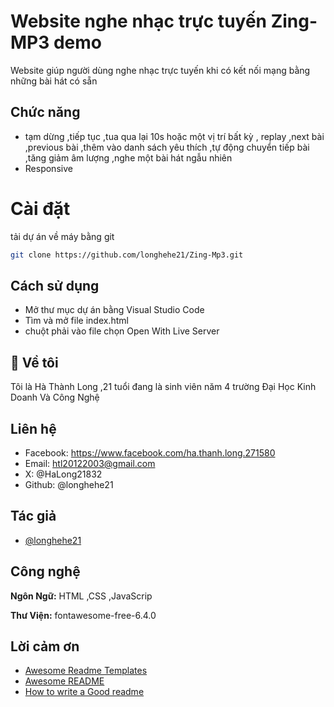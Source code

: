 
# Website nghe nhạc trực tuyến Zing-MP3 demo

Website giúp người dùng nghe nhạc trực tuyến khi có kết nối mạng bằng những bài hát có sẵn


## Chức năng

- tạm dừng ,tiếp tục ,tua qua lại 10s hoặc một vị trí bất kỳ , replay ,next bài ,previous bài ,thêm vào danh sách yêu thích ,tự động chuyển tiếp bài ,tăng giảm âm lượng ,nghe một bài hát ngẫu nhiên 
- Responsive 


# Cài đặt
tải dự án về máy bằng git
```bash
git clone https://github.com/longhehe21/Zing-Mp3.git
```

## Cách sử dụng

- Mở thư mục dự án bằng Visual Studio Code
- Tìm và mở file index.html
- chuột phải vào file chọn Open With Live Server


## 🚀 Về tôi
Tôi là Hà Thành Long ,21 tuổi đang là sinh viên năm 4 trường Đại Học Kinh Doanh Và Công Nghệ


## Liên hệ

- Facebook: https://www.facebook.com/ha.thanh.long.271580
- Email: htl20122003@gmail.com
- X: @HaLong21832
- Github: @longhehe21
## Tác giả

- [@longhehe21](https://www.github.com/longhehe21)


## Công nghệ

**Ngôn Ngữ:** HTML ,CSS ,JavaScrip

**Thư Viện:** fontawesome-free-6.4.0




## Lời cảm ơn

 - [Awesome Readme Templates](https://awesomeopensource.com/project/elangosundar/awesome-README-templates)
 - [Awesome README](https://github.com/matiassingers/awesome-readme)
 - [How to write a Good readme](https://bulldogjob.com/news/449-how-to-write-a-good-readme-for-your-github-project)

